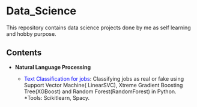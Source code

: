# Data_Science

This repository contains data science projects done by me as self learning and hobby purpose.

## Contents

* **Natural Language Processing**
  
  + <font color=blue>Text Classification for jobs</font>: Classifying jobs as real or fake   using Support Vector Machine( LinearSVC), Xtreme Gradient Boosting Tree(XGBoost) and Random Forest(RandomForest) in Python.
  *Tools: Scikitlearn, Spacy.
